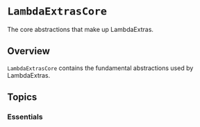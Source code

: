 # ``LambdaExtrasCore``

The core abstractions that make up LambdaExtras.

## Overview

`LambdaExtrasCore` contains the fundamental abstractions used by LambdaExtras.

## Topics

### Essentials
